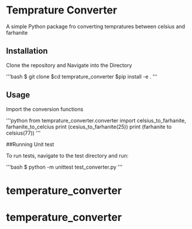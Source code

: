 # Temprature Converter

A simple Python package fro converting tempratures between celsius and  farhanite

## Installation

Clone the repository and Navigate into the Directory 

'''bash
$ git clone <URL>
$cd temprature_converter
$pip install -e .
'''

## Usage

Import the conversion functions

'''python
from temprature_converter.converter import celsius_to_farhanite, farhanite_to_celcius
print (cesius_to_farhanite(25))
print (farhanite to celsius(77))
'''

##Running Unit test

To run tests, navigate to the test directory and run:

'''bash
$ python -m unittest test_converter.py
'''


 
# temperature_converter
# temperature_converter
